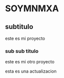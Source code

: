 # SOYMNMXA 

## subtitulo

este es mi proyecto
### sub sub titulo 
este es mi otro proyecto

esta es una actualizacion 

